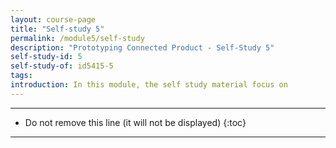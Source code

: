 ```yaml
---
layout: course-page
title: "Self-study 5"
permalink: /module5/self-study
description: "Prototyping Connected Product - Self-Study 5"
self-study-id: 5
self-study-of: id5415-5
tags:
introduction: In this module, the self study material focus on 
---
```


---

* Do not remove this line (it will not be displayed)
{:toc}

---

